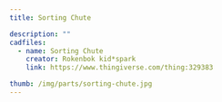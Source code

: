 ```yaml
---
title: Sorting Chute

description: ""
cadfiles:
  - name: Sorting Chute
    creator: Rokenbok kid*spark
    link: https://www.thingiverse.com/thing:329383

thumb: /img/parts/sorting-chute.jpg
---
```

